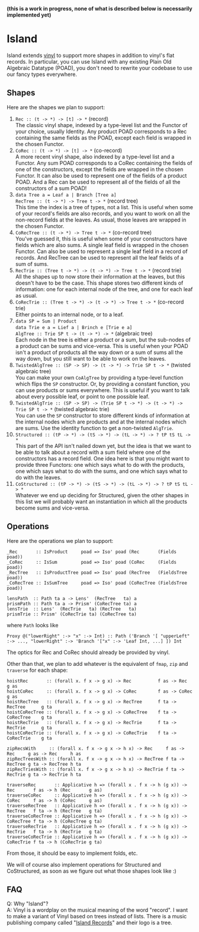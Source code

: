 **(this is a work in progress, none of what is described below is necessarily implemented yet)**

Island
===

Island extends [vinyl](https://hackage.haskell.org/package/vinyl) to support more shapes in addition to vinyl's flat records. In particular, you can use Island with any existing Plain Old Algebraic Datatype (POAD), you don't need to rewrite your codebase to use our fancy types everywhere.

Shapes
---

Here are the shapes we plan to support:

1.  `Rec :: (t -> *) -> [t] -> *` (record)  
    The classic vinyl shape, indexed by a type-level list and the Functor of your choice, usually Identity. Any product POAD corresponds to a Rec containing the same fields as the POAD, except each field is wrapped in the chosen Functor.
2.  `CoRec :: (t -> *) -> [t] -> *` (co-record)  
    A more recent vinyl shape, also indexed by a type-level list and a Functor. Any sum POAD corresponds to a CoRec containing the fields of one of the constructors, except the fields are wrapped in the chosen Functor. It can also be used to represent one of the fields of a product POAD. And a Rec can be used to represent all of the fields of all the constructors of a sum POAD!
3.  `data Tree a = Leaf a | Branch [Tree a]`  
    `RecTree :: (t -> *) -> Tree t -> *` (record tree)  
    This time the index is a tree of types, not a list. This is useful when some of your record's fields are also records, and you want to work on all the non-record fields at the leaves. As usual, those leaves are wrapped in the chosen Functor.
4.  `CoRecTree :: (t -> *) -> Tree t -> *` (co-record tree)  
    You've guessed it, this is useful when some of your constructors have fields which are also sums. A single leaf field is wrapped in the chosen Functor. Can also be used to represent a single leaf field in a record of records. And RecTree can be used to represent all the leaf fields of a sum of sums.
5.  `RecTrie :: (Tree t -> *) -> (t -> *) -> Tree t -> *` (record trie)  
    All the shapes up to now store their information at the leaves, but this doesn't have to be the case. This shape stores two different kinds of information: one for each internal node of the tree, and one for each leaf as usual.
6.  `CoRecTrie :: (Tree t -> *) -> (t -> *) -> Tree t -> *` (co-record trie)  
    Either points to an internal node, or to a leaf.
7.  `data SP = Sum | Product`  
    `data Trie e a = Lief a | Brinch e [Trie e a]`  
    `AlgTree :: Trie SP t -> (t -> *) -> *` (algebraic tree)  
    Each node in the tree is either a product or a sum, but the sub-nodes of a product can be sums and vice-versa. This is useful when your POAD isn't a product of products all the way down or a sum of sums all the way down, but you still want to be able to work on the leaves.
8.  `TwistedAlgTree :: (SP -> SP) -> (t -> *) -> Trie SP t -> *` (twisted algebraic tree)  
    You can make your own `CoAlgTree` by providing a type-level function which flips the `SP` constructor. Or, by providing a constant function, you can use products or sums everywhere. This is useful if you want to talk about every possible leaf, or point to one possible leaf.
9.  `TwistedAlgTrie :: (SP -> SP) -> (Trie SP t -> *) -> (t -> *) -> Trie SP t -> *` (twisted algebraic trie)  
    You can use the `SP` constructor to store different kinds of information at the internal nodes which are products and at the internal nodes which are sums. Use the identity function to get a non-twisted `AlgTrie`.
10. `Structured :: (tP -> *) -> (tS -> *) -> (tL -> *) -> ? tP tS tL -> *`  
    This part of the API isn't nailed down yet, but the idea is that we want to be able to talk about a record with a sum field where one of the constructors has a record field. One idea here is that you might want to provide three Functors: one which says what to do with the products, one which says what to do with the sums, and one which says what to do with the leaves.
11. `CoStructured :: (tP -> *) -> (tS -> *) -> (tL -> *) -> ? tP tS tL -> *`  
    Whatever we end up deciding for Structured, given the other shapes in this list we will probably want an instantiation in which all the products become sums and vice-versa.

Operations
---

Here are the operations we plan to support:

    _Rec       :: IsProduct     poad => Iso' poad (Rec       (Fields poad))
    _CoRec     :: IsSum         poad => Iso' poad (CoRec     (Fields poad))
    _RecTree   :: IsProductTree poad => Iso' poad (RecTree   (FieldsTree poad))
    _CoRecTree :: IsSumTree     poad => Iso' poad (CoRecTree (FieldsTree poad))

    lensPath  :: Path ta a -> Lens'  (RecTree   ta) a
    prismPath :: Path ta a -> Prism' (CoRecTree ta) a
    lensTrie  :: Lens'  (RecTrie   ta) (RecTree   ta)
    prismTrie :: Prism' (CoRecTrie ta) (CoRecTree ta)

where `Path` looks like

    Proxy @("lowerRight" :-> "x" :-> Int) :: Path ('Branch '[ "upperLeft" :-> ..., "lowerRight" :-> 'Branch '["x" :-> 'Leaf Int, ...] ]) Int

The optics for Rec and CoRec should already be provided by vinyl.

Other than that, we plan to add whatever is the equivalent of `fmap`, `zip` and `traverse` for each shape:

    hoistRec       :: (forall x. f x -> g x) -> Rec          f as -> Rec          g as
    hoistCoRec     :: (forall x. f x -> g x) -> CoRec        f as -> CoRec        g as
    hoistRecTree   :: (forall x. f x -> g x) -> RecTree      f ta -> RecTree      g ta
    hoistCoRecTree :: (forall x. f x -> g x) -> CoRecTree    f ta -> CoRecTree    g ta
    hoistRecTrie   :: (forall x. f x -> g x) -> RecTrie      f ta -> RecTrie      g ta
    hoistCoRecTrie :: (forall x. f x -> g x) -> CoRecTrie    f ta -> CoRecTrie    g ta

    zipRecsWith     :: (forall x. f x -> g x -> h x) -> Rec     f as -> Rec     g as -> Rec     h as
    zipRecTreesWith :: (forall x. f x -> g x -> h x) -> RecTree f ta -> RecTree g ta -> RecTree h ta
    zipRecTriesWith :: (forall x. f x -> g x -> h x) -> RecTrie f ta -> RecTrie g ta -> RecTrie h ta

    traverseRec       :: Applicative h => (forall x . f x -> h (g x)) -> Rec       f as -> h (Rec       g as)
    traverseCoRec     :: Applicative h => (forall x . f x -> h (g x)) -> CoRec     f as -> h (CoRec     g as)
    traverseRecTree   :: Applicative h => (forall x . f x -> h (g x)) -> RecTree   f ta -> h (RecTree   g ta)
    traverseCoRecTree :: Applicative h => (forall x . f x -> h (g x)) -> CoRecTree f ta -> h (CoRecTree g ta)
    traverseRecTrie   :: Applicative h => (forall x . f x -> h (g x)) -> RecTrie   f ta -> h (RecTrie   g ta)
    traverseCoRecTrie :: Applicative h => (forall x . f x -> h (g x)) -> CoRecTrie f ta -> h (CoRecTrie g ta)

From those, it should be easy to implement folds, etc.

We will of course also implement operations for Structured and CoStructured, as soon as we figure out what those shapes look like :)


FAQ
---

Q: Why "Island"?  
A: Vinyl is a wordplay on the musical meaning of the word "record". I want to make a variant of Vinyl based on trees instead of lists. There is a music publishing company called "[Island Records](https://en.wikipedia.org/wiki/Island_Records)" and their logo is a tree.
